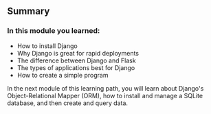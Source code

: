 ## Summary

### In this module you learned:
- How to install Django
- Why Django is great for rapid deployments
- The difference between Django and Flask
- The types of applications best for Django
- How to create a simple program
      
In the next module of this learning path, you will learn about Django's Object-Relational Mapper (ORM), how to install and manage a SQLite database, and then create and query data.
